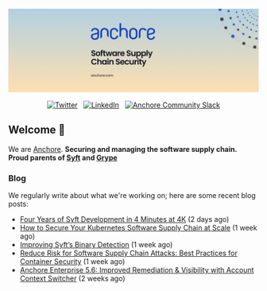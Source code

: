 <p align="center">
  <a href="https://anchore.com" target="_blank"><img src="https://raw.githubusercontent.com/anchore/.github/main/.github/banner.jpg"></a>
</p>
<p align="center">
  &nbsp;<a href="https://twitter.com/anchore" target="_blank"><img alt="Twitter" src="https://img.shields.io/badge/Twitter-303030?style=for-the-badge&logo=x&logoColor=%23ffffff"></a>&nbsp;
  &nbsp;<a href="https://www.linkedin.com/company/anchore" target="_blank"><img alt="LinkedIn" src="https://img.shields.io/badge/LinkedIn-1667be?style=for-the-badge&logo=linkedin&logoColor=%23ffffff"></a>&nbsp;
  &nbsp;<a href="https://anchore.com/slack" target="_blank"><img alt="Anchore Community Slack" src="https://img.shields.io/badge/Slack-4A154B?style=for-the-badge&logo=slack&logoColor=white"></a>&nbsp;
</p>

## Welcome 👋

We are [Anchore](https://anchore.com/).
**Securing and managing the software supply chain. Proud parents of [Syft](https://github.com/anchore/syft) and [Grype](https://github.com/anchore/grype)**

### Blog 

We regularly write about what we're working on; here are some recent blog posts:


- [Four Years of Syft Development in 4 Minutes at 4K](https://anchore.com/blog/four-years-of-syft-development-in-4-minutes-at-4k/) (2 days ago)
- [How to Secure Your Kubernetes Software Supply Chain at Scale](https://anchore.com/webinars/how-to-secure-your-kubernetes-software-supply-chain-at-scale/) (1 week ago)
- [Improving Syft’s Binary Detection](https://anchore.com/blog/improve-open-source-sbom-tool-syft-with-binary-detection/) (1 week ago)
- [Reduce Risk for Software Supply Chain Attacks: Best Practices for Container Security](https://anchore.com/white-papers/reduce-risk-for-software-supply-chain-attacks-best-practices-for-container-security/) (1 week ago)
- [Anchore Enterprise 5.6: Improved Remediation &amp; Visibility with Account Context Switcher](https://anchore.com/blog/anchore-enterprise-5-6-improved-remediation-visibility-with-account-context-switcher/) (2 weeks ago)
